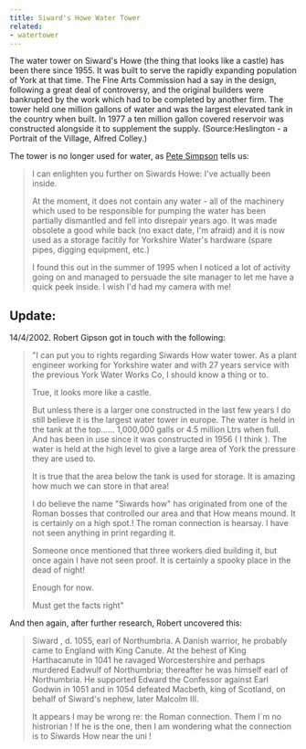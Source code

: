 ```yaml
---
title: Siward's Howe Water Tower
related:
- watertower
---
```


The water tower on Siward's Howe (the thing that looks like a castle)
has been there since 1955. It was built to serve the rapidly expanding
population of York at that time. The Fine Arts Commission had a say in
the design, following a great deal of controversy, and the original
builders were bankrupted by the work which had to be completed by
another firm. The tower held one million gallons of water and was the
largest elevated tank in the country when built. In 1977 a ten million
gallon covered reservoir was constructed alongside it to supplement
the supply. (Source:Heslington - a Portrait of the Village, Alfred
Colley.)

The tower is no longer used for water, as [Pete Simpson][] tells us:

> I can enlighten you further on Siwards Howe: I've actually been
> inside.
>
> At the moment, it does not contain any water - all of the machinery
> which used to be responsible for pumping the water has been
> partially dismantled and fell into disrepair years ago. It was made
> obsolete a good while back (no exact date, I'm afraid) and it is now
> used as a storage facitily for Yorkshire Water's hardware (spare
> pipes, digging equipment, etc.)
>
> I found this out in the summer of 1995 when I noticed a lot of
> activity going on and managed to persuade the site manager to let me
> have a quick peek inside. I wish I'd had my camera with me!

[Pete Simpson]: pjs103@york.ac.uk

Update:
-------

14/4/2002. Robert Gipson got in touch with the following:

> "I can put you to rights regarding Siwards How water tower. As a
> plant engineer working for Yorkshire water and with 27 years service
> with the previous York Water Works Co, I should know a thing or to.
>
> True, it looks more like a castle.
>
> But unless there is a larger one constructed in the last few years I
> do still believe it is the largest water tower in europe. The water
> is held in the tank at the top...... 1,000,000 galls or 4.5 million
> Ltrs when full. And has been in use since it was constructed in 1956
> ( I think ). The water is held at the high level to give a large
> area of York the pressure they are used to.
>
> It is true that the area below the tank is used for storage. It is
> amazing how much we can store in that area!
>
> I do believe the name "Siwards how" has originated from one of the
> Roman bosses that controlled our area and that How means mound. It
> is certainly on a high spot.! The roman connection is hearsay. I
> have not seen anything in print regarding it.
>
> Someone once mentioned that three workers died building it, but once
> again I have not seen proof. It is certainly a spooky place in the
> dead of night!
>
> Enough for now.
>
> Must get the facts right"

And then again, after further research, Robert uncovered this:

> Siward , d. 1055, earl of Northumbria. A Danish warrior, he probably
> came to England with King Canute. At the behest of King Harthacanute
> in 1041 he ravaged Worcestershire and perhaps murdered Eadwulf of
> Northumbria; thereafter he was himself earl of Northumbria. He
> supported Edward the Confessor against Earl Godwin in 1051 and in
> 1054 defeated Macbeth, king of Scotland, on behalf of Siward's
> nephew, later Malcolm III.
>
> It appears I may be wrong re: the Roman connection. Them I`m no
> histrorian ! If he is the one, then I am wondering what the
> connection is to Siwards How near the uni !
